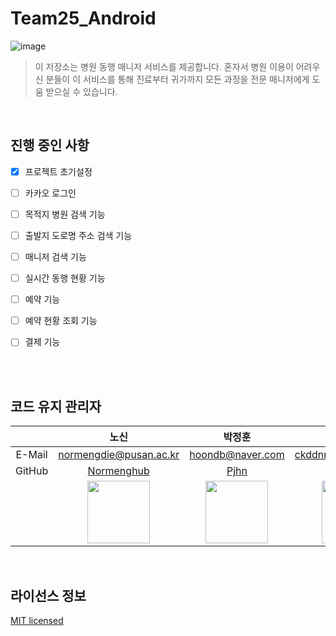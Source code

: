 # Team25_Android

![image](https://github.com/user-attachments/assets/63cd066f-f760-494f-9d92-b56c0fafdd45)

> 이 저장소는 병원 동행 매니저 서비스를 제공합니다. 혼자서 병원 이용이 어려우신 분들이 이 서비스를 통해 진료부터 귀가까지 모든 과정을 전문 매니저에게 도움 받으실 수 있습니다.

</br>

## 진행 중인 사항

- [x] 프로젝트 초기설정
- [ ] 카카오 로그인
- [ ] 목적지 병원 검색 기능
- [ ] 출발지 도로명 주소 검색 기능
- [ ] 매니저 검색 기능
- [ ] 실시간 동행 현황 기능
- [ ] 예약 기능
- [ ] 예약 현황 조회 기능
- [ ] 결제 기능


</br>

</br>

## 코드 유지 관리자
|      | **노신**                 | **박정훈**                  | **이창욱**                    |
|:----:|:--------------------------:|:---------------------------:|:-----------------------------:|
|E-Mail| normengdie@pusan.ac.kr     | hoondb@naver.com          | ckddnr5527@gmail.com                |
|GitHub| [Normenghub](https://github.com/Normenghub) | [Pjhn](https://github.com/Pjhn) | [ichanguk](https://github.com/ichanguk) |
|      | <img src="https://github.com/Normenghub.png" width=100px> | <img src="https://github.com/Pjhn.png" width=100px> | <img src="https://github.com/ichanguk.png" width=100px> |

</br>

## 라이선스 정보
[MIT licensed](https://github.com/see-realview/see-realview-backend/blob/main/LICENSE)
